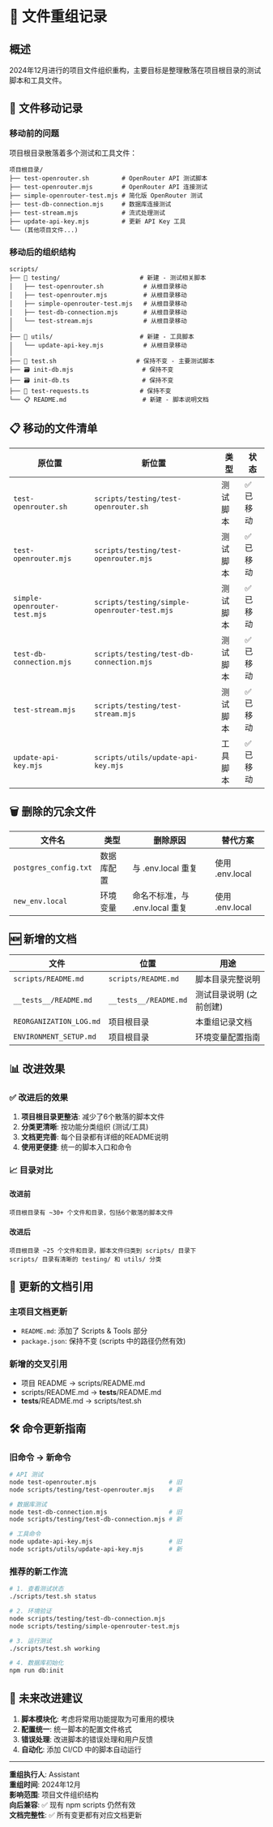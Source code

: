 # 📁 文件重组记录

## 概述
2024年12月进行的项目文件组织重构，主要目标是整理散落在项目根目录的测试脚本和工具文件。

## 🔄 文件移动记录

### 移动前的问题
项目根目录散落着多个测试和工具文件：
```
项目根目录/
├── test-openrouter.sh         # OpenRouter API 测试脚本
├── test-openrouter.mjs        # OpenRouter API 连接测试  
├── simple-openrouter-test.mjs # 简化版 OpenRouter 测试
├── test-db-connection.mjs     # 数据库连接测试
├── test-stream.mjs            # 流式处理测试
├── update-api-key.mjs         # 更新 API Key 工具
└── (其他项目文件...)
```

### 移动后的组织结构
```
scripts/
├── 📂 testing/                      # 新建 - 测试相关脚本
│   ├── test-openrouter.sh           # 从根目录移动
│   ├── test-openrouter.mjs          # 从根目录移动
│   ├── simple-openrouter-test.mjs   # 从根目录移动
│   ├── test-db-connection.mjs       # 从根目录移动
│   └── test-stream.mjs              # 从根目录移动
│
├── 📂 utils/                        # 新建 - 工具脚本
│   └── update-api-key.mjs           # 从根目录移动
│
├── 🧪 test.sh                      # 保持不变 - 主要测试脚本
├── 🗃️ init-db.mjs                   # 保持不变
├── 🗃️ init-db.ts                    # 保持不变
├── 📡 test-requests.ts              # 保持不变
└── 📋 README.md                     # 新建 - 脚本说明文档
```

## 📋 移动的文件清单

| 原位置 | 新位置 | 类型 | 状态 |
|--------|--------|------|------|
| `test-openrouter.sh` | `scripts/testing/test-openrouter.sh` | 测试脚本 | ✅ 已移动 |
| `test-openrouter.mjs` | `scripts/testing/test-openrouter.mjs` | 测试脚本 | ✅ 已移动 |
| `simple-openrouter-test.mjs` | `scripts/testing/simple-openrouter-test.mjs` | 测试脚本 | ✅ 已移动 |
| `test-db-connection.mjs` | `scripts/testing/test-db-connection.mjs` | 测试脚本 | ✅ 已移动 |
| `test-stream.mjs` | `scripts/testing/test-stream.mjs` | 测试脚本 | ✅ 已移动 |
| `update-api-key.mjs` | `scripts/utils/update-api-key.mjs` | 工具脚本 | ✅ 已移动 |

## 🗑️ 删除的冗余文件

| 文件名 | 类型 | 删除原因 | 替代方案 |
|--------|------|----------|----------|
| `postgres_config.txt` | 数据库配置 | 与 .env.local 重复 | 使用 .env.local |
| `new_env.local` | 环境变量 | 命名不标准，与 .env.local 重复 | 使用 .env.local |

## 🆕 新增的文档

| 文件 | 位置 | 用途 |
|------|------|------|
| `scripts/README.md` | `scripts/README.md` | 脚本目录完整说明 |
| `__tests__/README.md` | `__tests__/README.md` | 测试目录说明 (之前创建) |
| `REORGANIZATION_LOG.md` | 项目根目录 | 本重组记录文档 |
| `ENVIRONMENT_SETUP.md` | 项目根目录 | 环境变量配置指南 |

## 📊 改进效果

### ✅ 改进后的效果
1. **项目根目录更整洁**: 减少了6个散落的脚本文件
2. **分类更清晰**: 按功能分类组织 (测试/工具)
3. **文档更完善**: 每个目录都有详细的README说明
4. **使用更便捷**: 统一的脚本入口和命令

### 📈 目录对比

#### 改进前
```
项目根目录有 ~30+ 个文件和目录，包括6个散落的脚本文件
```

#### 改进后  
```
项目根目录 ~25 个文件和目录，脚本文件归类到 scripts/ 目录下
scripts/ 目录有清晰的 testing/ 和 utils/ 分类
```

## 🔗 更新的文档引用

### 主项目文档更新
- `README.md`: 添加了 Scripts & Tools 部分
- `package.json`: 保持不变 (scripts 中的路径仍然有效)

### 新增的交叉引用
- 项目 README → scripts/README.md
- scripts/README.md → __tests__/README.md
- __tests__/README.md → scripts/test.sh

## 🛠️ 命令更新指南

### 旧命令 → 新命令
```bash
# API 测试
node test-openrouter.mjs                    # 旧
node scripts/testing/test-openrouter.mjs    # 新

# 数据库测试  
node test-db-connection.mjs                 # 旧
node scripts/testing/test-db-connection.mjs # 新

# 工具命令
node update-api-key.mjs                     # 旧
node scripts/utils/update-api-key.mjs       # 新
```

### 推荐的新工作流
```bash
# 1. 查看测试状态
./scripts/test.sh status

# 2. 环境验证
node scripts/testing/test-db-connection.mjs
node scripts/testing/simple-openrouter-test.mjs

# 3. 运行测试
./scripts/test.sh working

# 4. 数据库初始化
npm run db:init
```

## 🎯 未来改进建议

1. **脚本模块化**: 考虑将常用功能提取为可重用的模块
2. **配置统一**: 统一脚本的配置文件格式
3. **错误处理**: 改进脚本的错误处理和用户反馈
4. **自动化**: 添加 CI/CD 中的脚本自动运行

---

**重组执行人**: Assistant  
**重组时间**: 2024年12月  
**影响范围**: 项目文件组织结构  
**向后兼容**: ✅ 现有 npm scripts 仍然有效  
**文档完整性**: ✅ 所有变更都有对应文档更新 